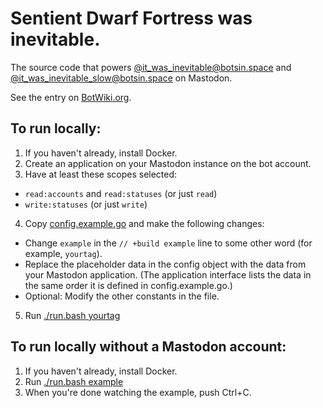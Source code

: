 # Sentient Dwarf Fortress was inevitable.

The source code that powers [@it\_was\_inevitable@botsin.space](https://botsin.space/@it_was_inevitable) and [@it\_was\_inevitable\_slow@botsin.space](https://botsin.space/@it_was_inevitable_slow) on Mastodon.

See the entry on [BotWiki.org](https://botwiki.org/bot/it_was_inevitable/).

## To run locally:

1. If you haven't already, install Docker.
2. Create an application on your Mastodon instance on the bot account.
3. Have at least these scopes selected:
  - `read:accounts` and `read:statuses` (or just `read`)
  - `write:statuses` (or just `write`)
4. Copy [config.example.go](config.example.go) and make the following changes:
  - Change `example` in the `// +build example` line to some other word (for example, `yourtag`).
  - Replace the placeholder data in the config object with the data from your
    Mastodon application. (The application interface lists the data in the same
    order it is defined in config.example.go.)
  - Optional: Modify the other constants in the file.
5. Run [./run.bash yourtag](run.bash)

## To run locally without a Mastodon account:

1. If you haven't already, install Docker.
2. Run [./run.bash example](run.bash)
3. When you're done watching the example, push Ctrl+C.
